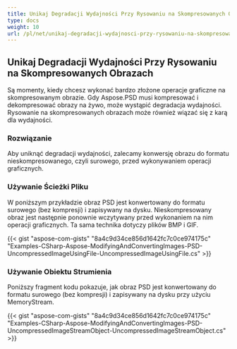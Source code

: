 ```yaml
---
title: Unikaj Degradacji Wydajności Przy Rysowaniu na Skompresowanych Obrazach
type: docs
weight: 10
url: /pl/net/unikaj-degradacji-wydajnosci-przy-rysowaniu-na-skompresowanych-obrazach/
---
```


## **Unikaj Degradacji Wydajności Przy Rysowaniu na Skompresowanych Obrazach**
Są momenty, kiedy chcesz wykonać bardzo złożone operacje graficzne na skompresowanym obrazie. Gdy Aspose.PSD musi kompresować i dekompresować obrazy na żywo, może wystąpić degradacja wydajności. Rysowanie na skompresowanych obrazach może również wiązać się z karą dla wydajności.
### **Rozwiązanie**
Aby uniknąć degradacji wydajności, zalecamy konwersję obrazu do formatu nieskompresowanego, czyli surowego, przed wykonywaniem operacji graficznych.
### **Używanie Ścieżki Pliku**
W poniższym przykładzie obraz PSD jest konwertowany do formatu surowego (bez kompresji) i zapisywany na dysku. Nieskompresowany obraz jest następnie ponownie wczytywany przed wykonaniem na nim operacji graficznych. Ta sama technika dotyczy plików BMP i GIF.


{{< gist "aspose-com-gists" "8a4c9d34ce856d1642fc7c0ce974175c" "Examples-CSharp-Aspose-ModifyingAndConvertingImages-PSD-UncompressedImageUsingFile-UncompressedImageUsingFile.cs" >}}
### **Używanie Obiektu Strumienia**
Poniższy fragment kodu pokazuje, jak obraz PSD jest konwertowany do formatu surowego (bez kompresji) i zapisywany na dysku przy użyciu MemoryStream.


{{< gist "aspose-com-gists" "8a4c9d34ce856d1642fc7c0ce974175c" "Examples-CSharp-Aspose-ModifyingAndConvertingImages-PSD-UncompressedImageStreamObject-UncompressedImageStreamObject.cs" >}}
